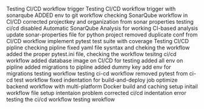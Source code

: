 Testing CI/CD workflow trigger
Testing CI/CD workflow trigger with sonarqube
ADDED env to git workflow 
checking SonarQube workflow in CI/CD
corrected projectkey and organization from sonar properties 
testing ci/cd
disabled Automatic SonarQube Analysis for working  CI-based analysis
update sonar-properties file for python project
removed duplicate conf from CI/CD workflow
implement pytest test suite with coverage 
Testing CI/CD pipline
checking pipline
fixed yaml file sysntax and cheking the workflow
added the proper pytest.ini file, checking the workflow 
tesitng ci/cd workflow 
added database image on CI/CD for testing 
added all env on pipline
added migrations to pipline
added dummy key
add env for migrations
testing workflow
testing ci-cd workflow
removed pytest from ci-cd 
test workflow
fixed indentation for build-and-deploy job
optimize backend workflow with multi-platform Docker build and caching
setup initail workflow file 
setup intentaion problem
corrected ci/cd indentation error
testing the ci/cd workflow 
testing wrokflow 